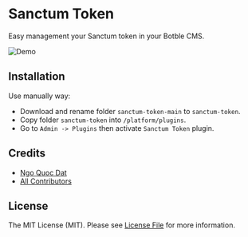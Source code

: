 # Sanctum Token

Easy management your Sanctum token in your Botble CMS.

![Demo](https://github.com/FriendsOfBotble/sanctum-token/assets/114894084/26c7f106-cb97-4ed4-979c-e6ed04c0483e)

## Installation

Use manually way:

- Download and rename folder `sanctum-token-main` to `sanctum-token`.
- Copy folder `sanctum-token` into `/platform/plugins`.
- Go to `Admin -> Plugins` then activate `Sanctum Token` plugin.

## Credits

- [Ngo Quoc Dat](https://github.com/datlechin)
- [All Contributors](https://github.com/friendsofbotble/sanctum-token/contributors)

## License

The MIT License (MIT). Please see [License File](LICENSE.md) for more information.
